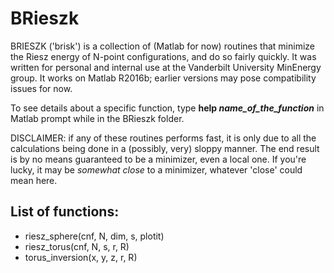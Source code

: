 # BRieszk

BRIESZK ('brisk') is a collection of (Matlab for now) routines that minimize the Riesz energy of N-point configurations, and do so fairly quickly. It was written for personal and internal use at the Vanderbilt University MinEnergy group.
It works on Matlab R2016b; earlier versions may pose compatibility issues for now.

To see details about a specific function, type **help _name_of_the_function_** in Matlab prompt while in the BRieszk folder.

DISCLAIMER: if any of these routines performs fast, it is only due to all the calculations being done in a (possibly, very) sloppy manner. The end result is by no means guaranteed to be a minimizer, even a local one. If you're lucky, it may be _somewhat close_ to a minimizer, whatever 'close' could mean here.

## List of functions:
* riesz_sphere(cnf, N, dim, s, plotit)
* riesz_torus(cnf, N, s, r, R)
* torus_inversion(x, y, z, r, R)
